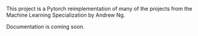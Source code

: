 This project is a Pytorch reimplementation of many of the projects from the Machine Learning Specialization by Andrew Ng.

Documentation is coming soon.